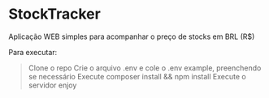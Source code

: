 # StockTracker
Aplicação WEB simples para acompanhar o preço de stocks em BRL (R$)

Para executar:
>Clone o repo
>Crie o arquivo .env e cole o .env example, preenchendo se necessário 
>Execute composer install && npm install
>Execute o servidor
>enjoy
